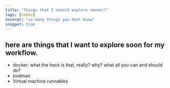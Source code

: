 ```yaml
---
title: "things that I should explore sooner!"
tags: [todos]
excerpt: "so many things you dont know"
snippet: true
---
```


## here are things that I want to explore soon for my workflow.
* docker: what the heck is that, really? why? what all you can and should do?
* podman
* Virtual machine runnables


